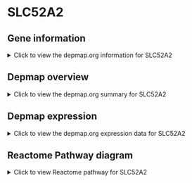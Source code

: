 <h1>SLC52A2</h1>

<h2>Gene information</h2>
<details>
  <summary>Click to view the depmap.org information for SLC52A2</summary>
  <iframe src="https://depmap.org/portal/gene/SLC52A2?tab=about" style="border:none;width:100%;height:800px"></iframe>
</details>

<h2>Depmap overview</h2>
<details>
  <summary>Click to view the depmap.org summary for SLC52A2</summary>
  <iframe src="https://depmap.org/portal/gene/SLC52A2?tab=overview" style="border:none;width:100%;height:800px"></iframe>
</details>

<h2>Depmap expression</h2>
<details>
  <summary>Click to view the depmap.org expression data for SLC52A2</summary>
  <iframe src="https://depmap.org/portal/gene/SLC52A2?tab=characterization" style="border:none;width:100%;height:800px"></iframe>
</details>



<h2>Reactome Pathway diagram</h2>
<details>
  <summary>Click to view Reactome pathway for SLC52A2</summary>
  <p>Vitamin B2 (riboflavin) metabolism</p>
  <iframe src="https://reactome.org/PathwayBrowser/#/R-HSA-196843" style="border:none;width:100%;height:800px"></iframe>
</details>



